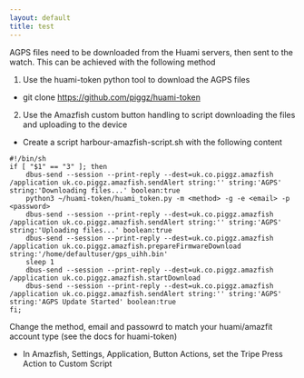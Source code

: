 ```yaml
---
layout: default
title: test
---
```

AGPS files need to be downloaded from the Huami servers, then sent to the watch.  This can be achieved with the following method

1. Use the huami-token python tool to download the AGPS files

  - git clone https://github.com/piggz/huami-token
2. Use the Amazfish custom button handling to script downloading the files and uploading to the device

  - Create a script harbour-amazfish-script.sh with the following content

```
#!/bin/sh
if [ "$1" == "3" ]; then
    dbus-send --session --print-reply --dest=uk.co.piggz.amazfish /application uk.co.piggz.amazfish.sendAlert string:'' string:'AGPS' string:'Downloading files...' boolean:true
    python3 ~/huami-token/huami_token.py -m <method> -g -e <email> -p <password>
    dbus-send --session --print-reply --dest=uk.co.piggz.amazfish /application uk.co.piggz.amazfish.sendAlert string:'' string:'AGPS' string:'Uploading files...' boolean:true
    dbus-send --session --print-reply --dest=uk.co.piggz.amazfish /application uk.co.piggz.amazfish.prepareFirmwareDownload string:'/home/defaultuser/gps_uihh.bin'
    sleep 1
    dbus-send --session --print-reply --dest=uk.co.piggz.amazfish /application uk.co.piggz.amazfish.startDownload
    dbus-send --session --print-reply --dest=uk.co.piggz.amazfish /application uk.co.piggz.amazfish.sendAlert string:'' string:'AGPS' string:'AGPS Update Started' boolean:true
fi;

```

  Change the method, email and passowrd to match your huami/amazfit account type (see the docs for huami-token)
  - In Amazfish, Settings, Application, Button Actions, set the Tripe  Press Action to Custom Script
